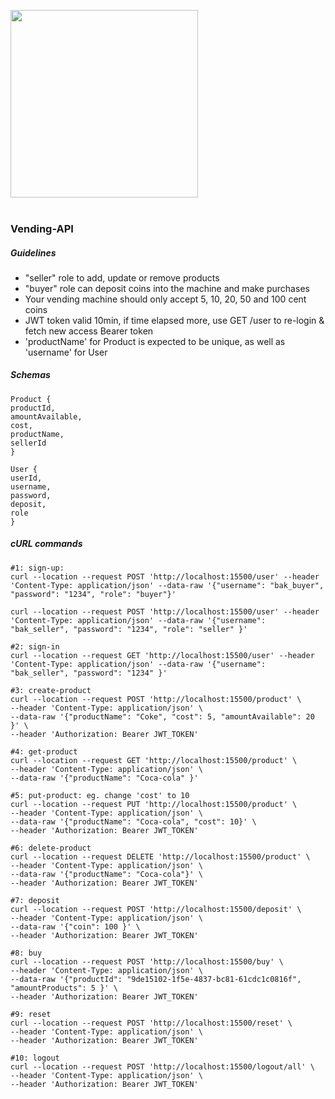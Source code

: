 <img src="https://i.ibb.co/16y7W7W/vending.jpg" width="300"><br/><br/>

### Vending-API

##### Guidelines

- "seller" role to add, update or remove products
- "buyer" role can deposit coins into the machine and make purchases
- Your vending machine should only accept 5, 10, 20, 50 and 100 cent coins
- JWT token valid 10min, if time elapsed more, use GET /user to re-login & fetch new access Bearer token
- 'productName' for Product is expected to be unique, as well as 'username' for User

##### Schemas

```
Product {
productId,
amountAvailable,
cost,
productName,
sellerId
}

User {
userId,
username,
password,
deposit,
role
}
```

##### cURL commands

```
#1: sign-up:
curl --location --request POST 'http://localhost:15500/user' --header 'Content-Type: application/json' --data-raw '{"username": "bak_buyer", "password": "1234", "role": "buyer"}'

curl --location --request POST 'http://localhost:15500/user' --header 'Content-Type: application/json' --data-raw '{"username": "bak_seller", "password": "1234", "role": "seller" }'

#2: sign-in
curl --location --request GET 'http://localhost:15500/user' --header 'Content-Type: application/json' --data-raw '{"username": "bak_seller", "password": "1234" }'

#3: create-product
curl --location --request POST 'http://localhost:15500/product' \
--header 'Content-Type: application/json' \
--data-raw '{"productName": "Coke", "cost": 5, "amountAvailable": 20 }' \
--header 'Authorization: Bearer JWT_TOKEN'

#4: get-product
curl --location --request GET 'http://localhost:15500/product' \
--header 'Content-Type: application/json' \
--data-raw '{"productName": "Coca-cola" }'

#5: put-product: eg. change 'cost' to 10
curl --location --request PUT 'http://localhost:15500/product' \
--header 'Content-Type: application/json' \
--data-raw '{"productName": "Coca-cola", "cost": 10}' \
--header 'Authorization: Bearer JWT_TOKEN'

#6: delete-product
curl --location --request DELETE 'http://localhost:15500/product' \
--header 'Content-Type: application/json' \
--data-raw '{"productName": "Coca-cola"}' \
--header 'Authorization: Bearer JWT_TOKEN'

#7: deposit
curl --location --request POST 'http://localhost:15500/deposit' \
--header 'Content-Type: application/json' \
--data-raw '{"coin": 100 }' \
--header 'Authorization: Bearer JWT_TOKEN'

#8: buy
curl --location --request POST 'http://localhost:15500/buy' \
--header 'Content-Type: application/json' \
--data-raw '{"productId": "9de15102-1f5e-4837-bc81-61cdc1c0816f", "amountProducts": 5 }' \
--header 'Authorization: Bearer JWT_TOKEN'

#9: reset
curl --location --request POST 'http://localhost:15500/reset' \
--header 'Content-Type: application/json' \
--header 'Authorization: Bearer JWT_TOKEN'

#10: logout
curl --location --request POST 'http://localhost:15500/logout/all' \
--header 'Content-Type: application/json' \
--header 'Authorization: Bearer JWT_TOKEN'
```
